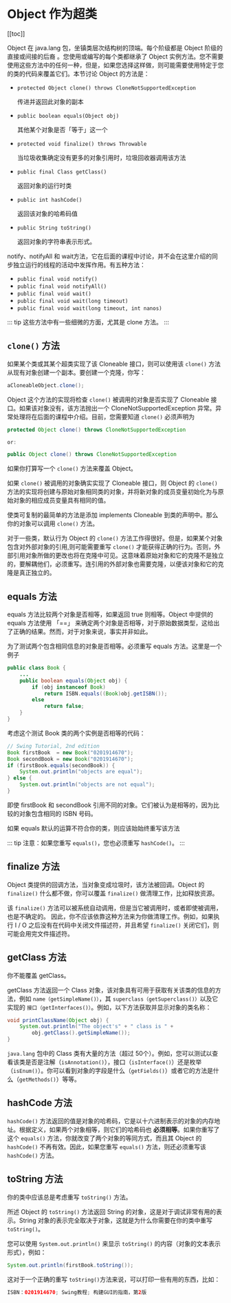# Object 作为超类
[[toc]]

Object 在 java.lang 包，坐镇类层次结构树的顶端。每个阶级都是 Object 阶级的直接或间接的后裔 。您使用或编写的每个类都继承了 Object 实例方法。您不需要使用这些方法中的任何一种，但是，如果您选择这样做，则可能需要使用特定于您的类的代码来覆盖它们。本节讨论 Object 的方法是：

* `protected Object clone() throws CloneNotSupportedException`

	 传进并返回此对象的副本
* `public boolean equals(Object obj)`

	 其他某个对象是否「等于」这一个
* `protected void finalize() throws Throwable`

	 当垃圾收集确定没有更多的对象引用时，垃圾回收器调用该方法
* `public final Class getClass()`

	 返回对象的运行时类
* `public int hashCode()`

	 返回该对象的哈希码值
* `public String toString()`

	 返回对象的字符串表示形式。

notify、notifyAll 和 wait方法，它在后面的课程中讨论，并不会在这里介绍的同步独立运行的线程的活动中发挥作用。有五种方法：

* `public final void notify()`
* `public final void notifyAll()`
* `public final void wait()`
* `public final void wait(long timeout)`
* `public final void wait(long timeout, int nanos)`

::: tip
这些方法中有一些细微的方面，尤其是 clone 方法。
:::


## `clone()` 方法

如果某个类或其某个超类实现了该 Cloneable 接口，则可以使用该 `clone()` 方法从现有对象创建一个副本。要创建一个克隆，你写：

```java
aCloneableObject.clone();
```

Object 这个方法的实现将检查 `clone()` 被调用的对象是否实现了 Cloneable 接口。如果该对象没有，该方法抛出一个 CloneNotSupportedException 异常。异常处理将在后面的课程中介绍。目前，您需要知道 `clone()` 必须声明为

```java
protected Object clone() throws CloneNotSupportedException

or:

public Object clone() throws CloneNotSupportedException
```

如果你打算写一个 `clone()` 方法来覆盖 Object。

如果 `clone()` 被调用的对象确实实现了 Cloneable 接口，则 Object 的 `clone()` 方法的实现将创建与原始对象相同类的对象，并将新对象的成员变量初始化为与原始对象的相应成员变量具有相同的值。

使类可复制的最简单的方法是添加 implements Cloneable 到类的声明中。那么你的对象可以调用 `clone()` 方法。

对于一些类，默认行为 Object 的 `clone()` 方法工作得很好。但是，如果某个对象包含对外部对象的引用,则可能需要重写 `clone()` 才能获得正确的行为。否则，外部引用对象所做的更改也将在克隆中可见。这意味着原始对象和它的克隆不是独立的，要解耦他们，必须重写。连引用的外部对象也需要克隆，以便该对象和它的克隆是真正独立的。

## equals 方法

equals 方法比较两个对象是否相等，如果返回 true 则相等。Object 中提供的 equals 方法使用 「==」 来确定两个对象是否相等，对于原始数据类型，这给出了正确的结果。然而，对于对象来说，事实并非如此。

为了测试两个包含相同信息的对象是否相等。必须重写 equals 方法。这里是一个例子

```java
public class Book {
    ...
    public boolean equals(Object obj) {
        if (obj instanceof Book)
            return ISBN.equals((Book)obj.getISBN());
        else
            return false;
    }
}
```

考虑这个测试 Book 类的两个实例是否相等的代码：

```java
// Swing Tutorial, 2nd edition
Book firstBook  = new Book("0201914670");
Book secondBook = new Book("0201914670");
if (firstBook.equals(secondBook)) {
    System.out.println("objects are equal");
} else {
    System.out.println("objects are not equal");
}
```

即使 firstBook 和 secondBook 引用不同的对象。它们被认为是相等的，因为比较的对象包含相同的 ISBN 号码。

如果 equals 默认的运算不符合你的类，则应该始始终重写该方法

::: tip
注意：如果您重写 `equals()`，您也必须重写 `hashCode()`。
:::

## finalize 方法

Object 类提供的回调方法，当对象变成垃圾时，该方法被回调。Object 的 `finalize()` 什么都不做，你可以覆盖 `finalize()` 做清理工作，比如释放资源。

该 `finalize()` 方法可以被系统自动调用，但是当它被调用时，或者即使被调用，也是不确定的。
因此，你不应该依靠这种方法来为你做清理工作。例如，如果执行 I / O 之后没有在代码中关闭文件描述符，并且希望 `finalize()` 关闭它们，则可能会用完文件描述符。

## getClass 方法

你不能覆盖 getClass。

getClass 方法返回一个 Class 对象，该对象具有可用于获取有关该类的信息的方法，例如 `name（getSimpleName()）`，其 `superclass（getSuperclass()）`以及它实现的 `接口（getInterfaces()）`。例如，以下方法获取并显示对象的类名称：

```java
void printClassName(Object obj) {
    System.out.println("The object's" + " class is " +
        obj.getClass().getSimpleName());
}
```
`java.lang` 包中的 Class 类有大量的方法（超过 50个）。例如，您可以测试以查看该类是否是注解（`isAnnotation()`），接口（`isInterface()`）还是枚举（`isEnum()`）。你可以看到对象的字段是什么（`getFields()`）或者它的方法是什么（`getMethods()`）等等。

## hashCode 方法

`hashCode()` 方法返回的值是对象的哈希码，它是以十六进制表示的对象的内存地址。根据定义，如果两个对象相等，则它们的哈希码也 **必须相等**。如果你重写了这个 `equals()` 方法，你就改变了两个对象的等同方式，而且其 Object 的 `hashCode()` 不再有效。因此，如果您重写 `equals()` 方法，则还必须重写该 `hashCode()` 方法。

## toString 方法
你的类中应该总是考虑重写 `toString()` 方法。

所述 Object 的 `toString()` 方法返回 String 的对象，这是对于调试非常有用的表示。String 对象的表示完全取决于对象，这就是为什么你需要在你的类中重写 `toString()`。

您可以使用 `System.out.println()` 来显示 `toString()` 的内容（对象的文本表示形式），例如：

```java
System.out.println(firstBook.toString());
```

这对于一个正确的重写 `toString()`方法来说，可以打印一些有用的东西，比如：

```java
ISBN：0201914670; Swing教程; 构建GUI的指南，第2版
```
